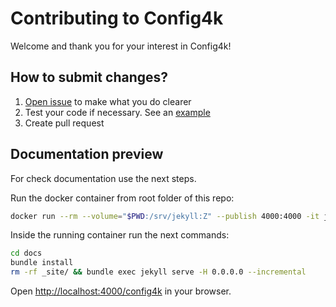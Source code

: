 # Contributing to Config4k
Welcome and thank you for your interest in Config4k!
## How to submit changes?
1. [Open issue](https://github.com/config4k/config4k/issues) to make what you do clearer
2. Test your code if necessary. See an [example](https://github.com/config4k/config4k/blob/main/src/test/kotlin/io/github/config4k/TestExtension.kt)
3. Create pull request

## Documentation preview

For check documentation use the next steps.

Run the docker container from root folder of this repo:
```bash
docker run --rm --volume="$PWD:/srv/jekyll:Z" --publish 4000:4000 -it jekyll/jekyll:4 sh
```

Inside the running container run the next commands:
```bash
cd docs
bundle install
rm -rf _site/ && bundle exec jekyll serve -H 0.0.0.0 --incremental
```

Open [http://localhost:4000/config4k](http://localhost:4000/config4k) in your browser.

